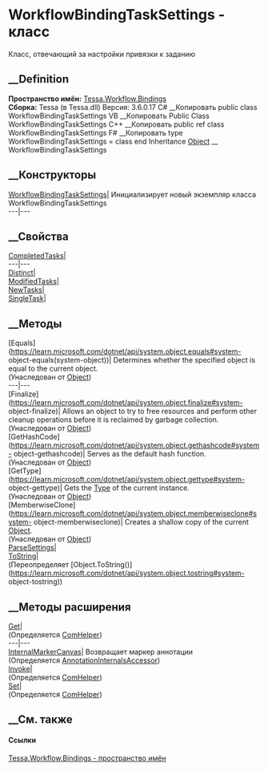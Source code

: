 # WorkflowBindingTaskSettings - класс
Класс, отвечающий за настройки привязки к заданию
## __Definition
 **Пространство имён:**
[Tessa.Workflow.Bindings](N_Tessa_Workflow_Bindings.htm)  
 **Сборка:** Tessa (в Tessa.dll) Версия: 3.6.0.17
C# __Копировать
     public class WorkflowBindingTaskSettings
VB __Копировать
     Public Class WorkflowBindingTaskSettings
C++ __Копировать
     public ref class WorkflowBindingTaskSettings
F# __Копировать
     type WorkflowBindingTaskSettings = class end
Inheritance
    [Object](https://learn.microsoft.com/dotnet/api/system.object) __ WorkflowBindingTaskSettings
##  __Конструкторы
[WorkflowBindingTaskSettings](M_Tessa_Workflow_Bindings_WorkflowBindingTaskSettings__ctor.htm)|
Инициализирует новый экземпляр класса WorkflowBindingTaskSettings  
---|---  
##  __Свойства
[CompletedTasks](P_Tessa_Workflow_Bindings_WorkflowBindingTaskSettings_CompletedTasks.htm)|  
---|---  
[Distinct](P_Tessa_Workflow_Bindings_WorkflowBindingTaskSettings_Distinct.htm)|  
[ModifiedTasks](P_Tessa_Workflow_Bindings_WorkflowBindingTaskSettings_ModifiedTasks.htm)|  
[NewTasks](P_Tessa_Workflow_Bindings_WorkflowBindingTaskSettings_NewTasks.htm)|  
[SingleTask](P_Tessa_Workflow_Bindings_WorkflowBindingTaskSettings_SingleTask.htm)|  
## __Методы
[Equals](https://learn.microsoft.com/dotnet/api/system.object.equals#system-
object-equals\(system-object\))| Determines whether the specified object is
equal to the current object.  
(Унаследован от
[Object](https://learn.microsoft.com/dotnet/api/system.object))  
---|---  
[Finalize](https://learn.microsoft.com/dotnet/api/system.object.finalize#system-
object-finalize)| Allows an object to try to free resources and perform other
cleanup operations before it is reclaimed by garbage collection.  
(Унаследован от
[Object](https://learn.microsoft.com/dotnet/api/system.object))  
[GetHashCode](https://learn.microsoft.com/dotnet/api/system.object.gethashcode#system-
object-gethashcode)| Serves as the default hash function.  
(Унаследован от
[Object](https://learn.microsoft.com/dotnet/api/system.object))  
[GetType](https://learn.microsoft.com/dotnet/api/system.object.gettype#system-
object-gettype)| Gets the
[Type](https://learn.microsoft.com/dotnet/api/system.type) of the current
instance.  
(Унаследован от
[Object](https://learn.microsoft.com/dotnet/api/system.object))  
[MemberwiseClone](https://learn.microsoft.com/dotnet/api/system.object.memberwiseclone#system-
object-memberwiseclone)| Creates a shallow copy of the current
[Object](https://learn.microsoft.com/dotnet/api/system.object).  
(Унаследован от
[Object](https://learn.microsoft.com/dotnet/api/system.object))  
[ParseSettings](M_Tessa_Workflow_Bindings_WorkflowBindingTaskSettings_ParseSettings.htm)|  
[ToString](M_Tessa_Workflow_Bindings_WorkflowBindingTaskSettings_ToString.htm)|  
(Переопределяет
[Object.ToString()](https://learn.microsoft.com/dotnet/api/system.object.tostring#system-
object-tostring))  
##  __Методы расширения
[Get](M_Tessa_Extensions_Default_Client_EDS_ComHelper_Get.htm)|  
(Определяется
[ComHelper](T_Tessa_Extensions_Default_Client_EDS_ComHelper.htm))  
---|---  
[InternalMarkerCanvas](M_Tessa_UI_Views_Charting_Annotations_AnnotationInternalsAccessor_InternalMarkerCanvas.htm)|
Возвращает маркер аннотации  
(Определяется
[AnnotationInternalsAccessor](T_Tessa_UI_Views_Charting_Annotations_AnnotationInternalsAccessor.htm))  
[Invoke](M_Tessa_Extensions_Default_Client_EDS_ComHelper_Invoke.htm)|  
(Определяется
[ComHelper](T_Tessa_Extensions_Default_Client_EDS_ComHelper.htm))  
[Set](M_Tessa_Extensions_Default_Client_EDS_ComHelper_Set.htm)|  
(Определяется
[ComHelper](T_Tessa_Extensions_Default_Client_EDS_ComHelper.htm))  
##  __См. также
#### Ссылки
[Tessa.Workflow.Bindings - пространство имён](N_Tessa_Workflow_Bindings.htm)
